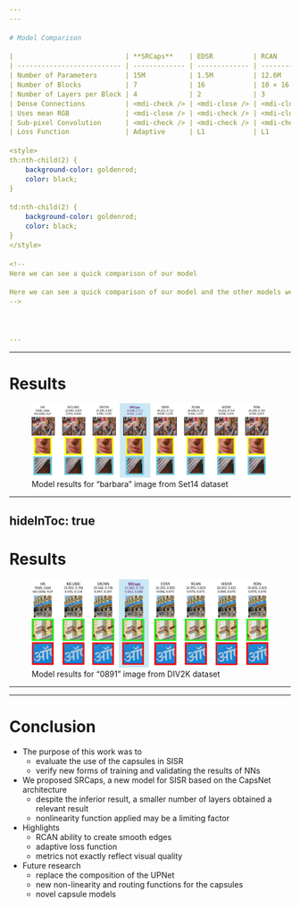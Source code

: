 ```yaml
---
---

# Model Comparison

|                            | **SRCaps**    | EDSR          | RCAN          | WDSR          | RDN           | SRCNN            |
| -------------------------- | ------------- | ------------- | ------------- | ------------- | ------------- | ---------------- |
| Number of Parameters       | 15M           | 1.5M          | 12.6M         | 4.8M          | 22.3M         | 20.1K            |
| Number of Blocks           | 7             | 16            | 10 × 16       | 16            | 16            | 1 (not residual) |
| Number of Layers per Block | 4             | 2             | 3             | 3             | 8             | 3                |
| Dense Connections          | <mdi-check /> | <mdi-close /> | <mdi-close /> | <mdi-close /> | <mdi-check /> | <mdi-close />    |
| Uses mean RGB              | <mdi-close /> | <mdi-check /> | <mdi-close /> | <mdi-check /> | <mdi-close /> | <mdi-close />    |
| Sub-pixel Convolution      | <mdi-check /> | <mdi-check /> | <mdi-check /> | <mdi-check /> | <mdi-check /> | <mdi-close />    |
| Loss Function              | Adaptive      | L1            | L1            | L1            | L1            | L1               |

<style>
th:nth-child(2) {
    background-color: goldenrod;
    color: black;
}

td:nth-child(2) {
    background-color: goldenrod;
    color: black;
}
</style>

<!--
Here we can see a quick comparison of our model

Here we can see a quick comparison of our model and the other models we used as a basis. Even though our model have few layers, it has a considerable amount of parameters. This happens due to the vectorial nature of the capsules. Also, our model is the only one that uses a different loss function, which is the adaptive loss function, and only our solution and RDN use dense connections.
-->



---
```

---

# Results

<figure
    class="absolute top-30 left-7 w-230"
    v-click
    >
    <img src="/images/results/result_set14_barbara.png" />
    <figcaption class="text-center">Model results for “barbara” image from Set14 dataset</figcaption>
</figure>

<!--
Here we can see a visual comparison of the models' results

stripes in the tablecloth

smooth edges

Here we can see a visual comparison of the models' results. Even the models with the best results failed to be able to recreate the crossed stripes in the tablecloth. This is due to the fact that the stripes are too thin, and the models tend to create smooth edges, which is a characteristic of the RCAN model.
-->



---
hideInToc: true
---

# Results

<figure
    class="absolute top-30 left-7 w-230"
    >
    <img src="/images/results/result_div2k_0891.png" />
    <figcaption class="text-center">Model results for “0891” image from DIV2K dataset</figcaption>
</figure>

<!--
In this other comparison, we can see that even though some models have better metrics, they fail to recreate subtle details of the image. For instance, the stroke width in the symbol above the letters, and also that is uniting different letters.
-->



---
---

# Conclusion

<v-clicks>

- The purpose of this work was to
  - evaluate the use of the capsules in SISR
  - verify new forms of training and validating the results of NNs
- We proposed SRCaps, a new model for SISR based on the CapsNet architecture
  - despite the inferior result, a smaller number of layers obtained a relevant result
  - nonlinearity function applied may be a limiting factor
- Highlights
  - RCAN ability to create smooth edges
  - adaptive loss function
  - metrics not exactly reflect visual quality
- Future research
  - replace the composition of the UPNet
  - new non-linearity and routing functions for the capsules
  - novel capsule models

</v-clicks>

<!--
capsules might be a concept worth applying for SISR

So, to conclude, the purpose of this work was to evaluate the use of the capsules in SISR, and to verify new forms of training and validating the results of NNs. We proposed SRCaps, a new model for SISR based on the CapsNet architecture. Despite the inferior result when compared to a few models, a smaller number of layers obtained a relevant result, which indicate that capsules might be a concept worth applying for SISR. We believe that the nonlinearity function applied may be a limiting factor, since it was designed with classification/segmentation in mind. We also highlight the RCAN ability to create smooth edges, the adaptive loss function, and that metrics not exactly reflect visual quality. For future research, we suggest to replace the composition of the UPNet, new non-linearity and routing functions for the capsules, and novel capsule models.
-->
